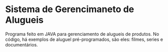 # Sistema de Gerencimaneto de Alugueis

Programa feito em JAVA para gerenciamento de alugueis de produtos.
No código, há exemplos de aluguel pré-programados, são eles: filmes, series e documentários.
